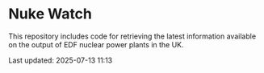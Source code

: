 # Nuke Watch

This repository includes code for retrieving the latest information available on the output of EDF nuclear power plants in the UK.

Last updated: 2025-07-13 11:13